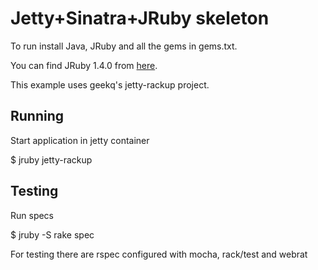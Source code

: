 Jetty+Sinatra+JRuby skeleton
============================

To run install Java, JRuby and all the gems in gems.txt.

You can find JRuby 1.4.0 from [here](http://jruby.kenai.com/downloads/1.4.0/jruby-bin-1.4.0.tar.gz).

This example uses geekq's jetty-rackup project.

Running
-------

Start application in jetty container 

  $ jruby jetty-rackup

Testing
-------

Run specs 

  $ jruby -S rake spec

For testing there are rspec configured with mocha, rack/test and webrat



